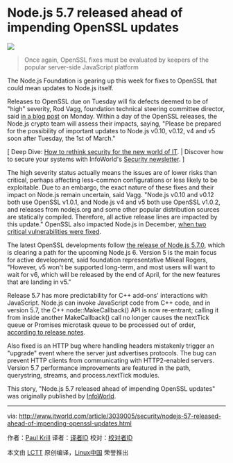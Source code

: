 Node.js 5.7 released ahead of impending OpenSSL updates
=============================================================

![](http://images.techhive.com/images/article/2014/09/nodejs-100449932-primary.idge.jpg)

>Once again, OpenSSL fixes must be evaluated by keepers of the popular server-side JavaScript platform

The Node.js Foundation is gearing up this week for fixes to OpenSSL that could mean updates to Node.js itself.

Releases to OpenSSL due on Tuesday will fix defects deemed to be of "high" severity, Rod Vagg, foundation technical steering committee director, said [in a blog post][1] on Monday. Within a day of the OpenSSL releases, the Node.js crypto team will assess their impacts, saying, "Please be prepared for the possibility of important updates to Node.js v0.10, v0.12, v4 and v5 soon after Tuesday, the 1st of March."

[ Deep Dive: [How to rethink security for the new world of IT][2]. | Discover how to secure your systems with InfoWorld's [Security newsletter][3]. ]

The high severity status actually means the issues are of lower risks than critical, perhaps affecting less-common configurations or less likely to be exploitable. Due to an embargo, the exact nature of these fixes and their impact on Node.js remain uncertain, said Vagg. "Node.js v0.10 and v0.12 both use OpenSSL v1.0.1, and Node.js v4 and v5 both use OpenSSL v1.0.2, and releases from nodejs.org and some other popular distribution sources are statically compiled. Therefore, all active release lines are impacted by this update." OpenSSL also impacted Node.js in December, [when two critical vulnerabilities were fixed][4].

The latest OpenSSL developments follow [the release of Node.js 5.7.0][5], which is clearing a path for the upcoming Node.js 6. Version 5 is the main focus for active development, said foundation representative Mikeal Rogers, "However, v5 won't be supported long-term, and most users will want to wait for v6, which will be released by the end of April, for the new features that are landing in v5."

Release 5.7 has more predictability for C++ add-ons' interactions with JavaScript. Node.js can invoke JavaScript code from C++ code, and in version 5.7, the C++ node::MakeCallback() API is now re-entrant; calling it from inside another MakeCallback() call no longer causes the nextTick queue or Promises microtask queue to be processed out of order, [according to release notes][6].

Also fixed is an HTTP bug where handling headers mistakenly trigger an "upgrade" event where the server just advertises protocols. The bug can prevent HTTP clients from communicating with HTTP2-enabled servers. Version 5.7 performance improvements are featured in the path, querystring, streams, and process.nextTick modules.

This story, "Node.js 5.7 released ahead of impending OpenSSL updates" was originally published by [InfoWorld][7].


--------------------------------------------------------------------------------

via: http://www.itworld.com/article/3039005/security/nodejs-57-released-ahead-of-impending-openssl-updates.html

作者：[Paul Krill][a]
译者：[译者ID](https://github.com/译者ID)
校对：[校对者ID](https://github.com/校对者ID)

本文由 [LCTT](https://github.com/LCTT/TranslateProject) 原创编译，[Linux中国](https://linux.cn/) 荣誉推出

[a]:http://www.itworld.com/author/Paul-Krill/
[1]: https://nodejs.org/en/blog/vulnerability/openssl-march-2016/
[2]: http://www.infoworld.com/resources/17273/security-management/how-to-rethink-security-for-the-new-world-of-it#tk.ifw-infsb
[3]: http://www.infoworld.com/newsletters/signup.html#tk.ifw-infsb
[4]: http://www.infoworld.com/article/3012157/security/why-nodejs-waited-for-openssl-security-update-before-patching.html
[5]: https://nodejs.org/en/blog/release/v5.7.0/
[6]: https://nodejs.org/en/blog/release/v5.7.0/
[7]: http://www.infoworld.com/
